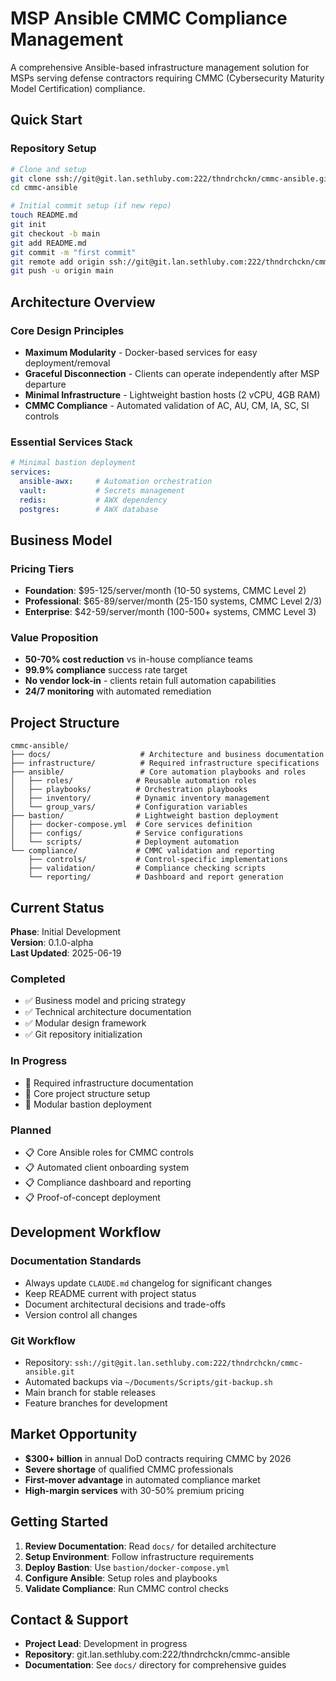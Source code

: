 # MSP Ansible CMMC Compliance Management

A comprehensive Ansible-based infrastructure management solution for MSPs serving defense contractors requiring CMMC (Cybersecurity Maturity Model Certification) compliance.

## Quick Start

### Repository Setup
```bash
# Clone and setup
git clone ssh://git@git.lan.sethluby.com:222/thndrchckn/cmmc-ansible.git
cd cmmc-ansible

# Initial commit setup (if new repo)
touch README.md
git init
git checkout -b main
git add README.md
git commit -m "first commit"
git remote add origin ssh://git@git.lan.sethluby.com:222/thndrchckn/cmmc-ansible.git
git push -u origin main
```

## Architecture Overview

### Core Design Principles
- **Maximum Modularity** - Docker-based services for easy deployment/removal
- **Graceful Disconnection** - Clients can operate independently after MSP departure
- **Minimal Infrastructure** - Lightweight bastion hosts (2 vCPU, 4GB RAM)
- **CMMC Compliance** - Automated validation of AC, AU, CM, IA, SC, SI controls

### Essential Services Stack
```yaml
# Minimal bastion deployment
services:
  ansible-awx:     # Automation orchestration
  vault:           # Secrets management  
  redis:           # AWX dependency
  postgres:        # AWX database
```

## Business Model

### Pricing Tiers
- **Foundation**: $95-125/server/month (10-50 systems, CMMC Level 2)
- **Professional**: $65-89/server/month (25-150 systems, CMMC Level 2/3)  
- **Enterprise**: $42-59/server/month (100-500+ systems, CMMC Level 3)

### Value Proposition
- **50-70% cost reduction** vs in-house compliance teams
- **99.9% compliance** success rate target
- **No vendor lock-in** - clients retain full automation capabilities
- **24/7 monitoring** with automated remediation

## Project Structure

```
cmmc-ansible/
├── docs/                    # Architecture and business documentation
├── infrastructure/          # Required infrastructure specifications
├── ansible/                 # Core automation playbooks and roles
│   ├── roles/              # Reusable automation roles
│   ├── playbooks/          # Orchestration playbooks
│   ├── inventory/          # Dynamic inventory management
│   └── group_vars/         # Configuration variables
├── bastion/                # Lightweight bastion deployment
│   ├── docker-compose.yml  # Core services definition
│   ├── configs/            # Service configurations
│   └── scripts/            # Deployment automation
└── compliance/             # CMMC validation and reporting
    ├── controls/           # Control-specific implementations
    ├── validation/         # Compliance checking scripts
    └── reporting/          # Dashboard and report generation
```

## Current Status

**Phase**: Initial Development  
**Version**: 0.1.0-alpha  
**Last Updated**: 2025-06-19

### Completed
- ✅ Business model and pricing strategy
- ✅ Technical architecture documentation
- ✅ Modular design framework
- ✅ Git repository initialization

### In Progress
- 🔄 Required infrastructure documentation
- 🔄 Core project structure setup
- 🔄 Modular bastion deployment

### Planned
- 📋 Core Ansible roles for CMMC controls
- 📋 Automated client onboarding system
- 📋 Compliance dashboard and reporting
- 📋 Proof-of-concept deployment

## Development Workflow

### Documentation Standards
- Always update `CLAUDE.md` changelog for significant changes
- Keep README current with project status
- Document architectural decisions and trade-offs
- Version control all changes

### Git Workflow
- Repository: `ssh://git@git.lan.sethluby.com:222/thndrchckn/cmmc-ansible.git`
- Automated backups via `~/Documents/Scripts/git-backup.sh`
- Main branch for stable releases
- Feature branches for development

## Market Opportunity

- **$300+ billion** in annual DoD contracts requiring CMMC by 2026
- **Severe shortage** of qualified CMMC professionals
- **First-mover advantage** in automated compliance market
- **High-margin services** with 30-50% premium pricing

## Getting Started

1. **Review Documentation**: Read `docs/` for detailed architecture
2. **Setup Environment**: Follow infrastructure requirements
3. **Deploy Bastion**: Use `bastion/docker-compose.yml`
4. **Configure Ansible**: Setup roles and playbooks
5. **Validate Compliance**: Run CMMC control checks

## Contact & Support

- **Project Lead**: Development in progress
- **Repository**: git.lan.sethluby.com:222/thndrchckn/cmmc-ansible
- **Documentation**: See `docs/` directory for comprehensive guides